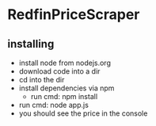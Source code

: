 # RedfinPriceScraper

## installing
* install node from nodejs.org
* download code into a dir
* cd into the dir
* install dependencies via npm
  * run cmd: npm install
* run cmd: node app.js
* you should see the price in the console
